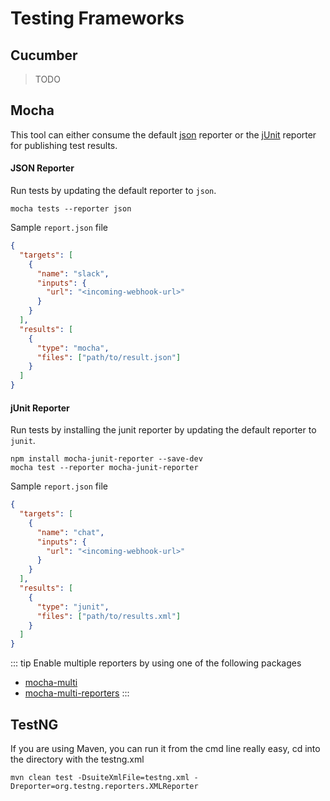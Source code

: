 # Testing Frameworks

## Cucumber

> TODO

## Mocha

This tool can either consume the default [json](https://mochajs.org/#json) reporter or the [jUnit](https://www.npmjs.com/package/mocha-junit-reporter) reporter for publishing test results.

#### JSON Reporter

Run tests by updating the default reporter to `json`.

```shell
mocha tests --reporter json
```

Sample `report.json` file

```json
{
  "targets": [
    {
      "name": "slack",
      "inputs": {
        "url": "<incoming-webhook-url>"
      }
    }
  ],
  "results": [
    {
      "type": "mocha",
      "files": ["path/to/result.json"]
    }
  ]
}
```

#### jUnit Reporter

Run tests by installing the junit reporter by updating the default reporter to `junit`.

```shell
npm install mocha-junit-reporter --save-dev
mocha test --reporter mocha-junit-reporter
```

Sample `report.json` file

```json
{
  "targets": [
    {
      "name": "chat",
      "inputs": {
        "url": "<incoming-webhook-url>"
      }
    }
  ],
  "results": [
    {
      "type": "junit",
      "files": ["path/to/results.xml"]
    }
  ]
}
```

::: tip
Enable multiple reporters by using one of the following packages

- [mocha-multi](https://www.npmjs.com/package/mocha-multi)
- [mocha-multi-reporters](https://www.npmjs.com/package/mocha-multi-reporters)
  :::

## TestNG

If you are using Maven, you can run it from the cmd line really easy, cd into the directory with the testng.xml

```shell
mvn clean test -DsuiteXmlFile=testng.xml -Dreporter=org.testng.reporters.XMLReporter
```
